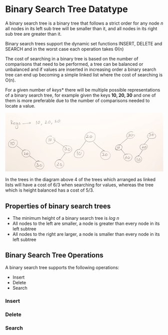 # Binary Search Tree Datatype

A binary search tree is a binary tree that follows a strict order for any node *n* all nodes in its left sub tree will be smaller than it,
and all nodes in its right sub tree are greater than it.

Binary search trees support the dynamic set functions INSERT, DELETE and SEARCH and in the worst case each operation takes Θ(n)

The cost of searching in a binary tree is based on the number of comparisons that need to be performed, a tree can be balanced or unbalanced and
if values are inserted in increasing order a binary search tree can end up becoming a simple linked list where the cost of searching is O(n).

For a given number of *keys** there will be multiple possible representations of a binary search tree, for example given the keys **10, 20, 30** and one of them is more preferable due to the number of comparisons needed to locate a value.

<p align="left">
  <img src="images/number_trees.PNG">
</p>

In the trees in the diagram above 4 of the trees which arranged as linked lists will have a cost of 6/3 when searching for values, whereas the tree which is height balanced has a cost of 5/3.

## Properties of binary search trees

* The minimum height of a binary search tree is *log n*
* All nodes to the left are smaller, a node is greater than every node in its left subtree
* All nodes to the right are larger, a node is smaller than every node in its left subtree

## Binary Search Tree Operations

A binary search tree supports the following operations:

* Insert
* Delete
* Search

### Insert

### Delete

### Search